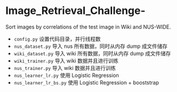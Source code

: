 # Image_Retrieval_Challenge-
Sort images by correlations of the test image in Wiki and NUS-WIDE.

*   `config.py` 设置代码目录，并行线程数
*   `nus_dataset.py` 导入 nus 所有数据，同时从内存 dump 成文件储存
*   `wiki_dataset.py` 导入 wiki 所有数据，同时从内存 dump 成文件储存
*   `wiki_trainer.py` 导入 wiki 数据并且进行训练
*   `nus_trainer.py` 导入 wiki 数据并且进行训练
*   `nus_learner_lr.py` 使用 Logistic Regression
*   `nus_learner_lr_bs.py` 使用 Logistic Regression + booststrap
